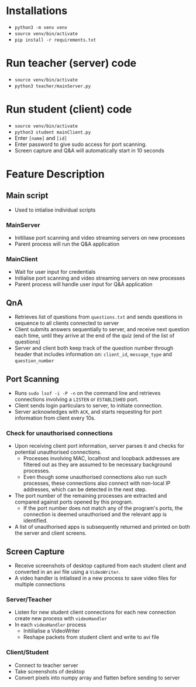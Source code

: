 # Installations
- `python3 -m venv venv`
- `source venv/bin/activate`
- `pip install -r requirements.txt`

# Run teacher (server) code
- `source venv/bin/activate`
- `python3 teacher/mainServer.py`

# Run student (client) code
- `source venv/bin/activate`
- `python3 student mainClient.py`
- Enter `[name]` and `[id]`
- Enter password to give sudo access for port scanning.
- Screen capture and Q&A will automatically start in 10 seconds

# Feature Description

## Main script
- Used to intialise individual scripts

### MainServer
- Initiliase port scanning and video streaming servers on new processes
- Parent process will run the Q&A application

### MainClient
- Wait for user input for credentials
- Initialise port scanning and video streaming servers on new processes
- Parent process will handle user input for Q&A application

## QnA
- Retrieves list of questions from `questions.txt` and sends questions in sequence to all clients connected to server
- Client submits answers sequentially to server, and receive next question each time, until they arrive at the end of the quiz (end of the list of questions)
- Server and client both keep track of the question number through header that includes information on: `client_id`, `message_type` and `question_number`

## Port Scanning
- Runs `sudo lsof -i -P -n` on the command line and retrieves connections involving a `LISTEN` or `ESTABLISHED` port.
- Client sends login particulars to server, to initiate connection.
- Server acknowledges with `ACK`, and starts requesting for port information from client every 10s.

### Check for unauthorised connections
- Upon receiving client port information, server parses it and checks for potential unauthorised connections.
    - Processes involving MAC, localhost and loopback addresses are filtered out as they are assumed to be necessary background processes.
    - Even though some unauthorised connections also run such processes, these connections also connect with non-local IP addresses, which can be detected in the next step.
- The port number of the remaining processes are extracted and compared against ports opened by this program.
    - If the port number does not match any of the program's ports, the connection is deemed unauthorised and the relevant app is identified.
- A list of unauthorised apps is subsequently returned and printed on both the server and client screens.

## Screen Capture
- Receive screenshots of desktop captured from each student client and converted in an avi file using a `VideoWriter`.
- A video handler is intialised in a new process to save video files for multiple connections

### Server/Teacher
- Listen for new student client connections for each new connection create new process with `videoHandler`
- In each `videoHandler` process 
    - Initilialise a VideoWriter
    - Reshape packets from student client and write to avi file

### Client/Student
- Connect to teacher server
- Take screenshots of desktop
- Convert pixels into numpy array and flatten before sending to server
